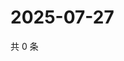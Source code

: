 # 2025-07-27

共 0 条

<!-- BEGIN ZHIHUQUESTIONS -->
<!-- 最后更新时间 Sun Jul 27 2025 04:12:22 GMT+0800 (China Standard Time) -->

<!-- END ZHIHUQUESTIONS -->
